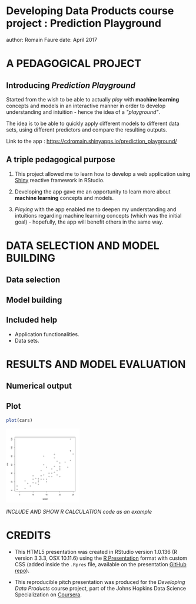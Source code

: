 <style>

/* slide titles */
.reveal h3 { 
  font-size: 45px; ##60px
  color: black;
}

/* heading for slides with two hashes ## */
.reveal .slides section .slideContent h2 {
   font-size: 35px; ##40px
   font-weight: bold;
   color: #25679E;
}

/* ordered and unordered list styles */
.reveal ul {
    font-size: 25px; ##50px
    list-style-type: square;
}

.reveal ol {
    font-size: 25px; ##50px
}

.reveal p {
    font-size: 25px; ##50px
    color: red;
    list-style-type: square;
}


.reveal strong {
  #color: #25679E;
  color : black;
}

.reveal pre code {
  display: block; padding: 0.5em;
  font-size: 0.8em;
  line-height: 1.1em;
  background-color: white;
  overflow: visible;
  max-height: none;
  word-wrap: normal;
}

.reveal code {
  font-size: 1em;
  background-color: #f8f8f8;
  color : #b11d42;
}

.section .reveal h1 {
   font-size: 1.5em;
   line-height: 1.5em;     
}

.section .reveal p {
   font-size: 0.7em;
   line-height: 1.5em;     
}

.section .reveal .state-background {
   background: #25679E;
}

.reveal .controls div.navigate-left,
.reveal .controls div.navigate-left.enabled {
  border-right-color: #a9d4f8;
}

.reveal .controls div.navigate-right,
.reveal .controls div.navigate-right.enabled {
  border-left-color: #a9d4f8;
}

</style>

Developing Data Products course project : Prediction Playground
========================================================
author: Romain Faure
date: April 2017


A PEDAGOGICAL PROJECT
========================================================

## Introducing *Prediction Playground*

Started from the wish to be able to actually *play* with **machine learning** concepts and models in an interactive manner in order to develop understanding and intuition - hence the idea of a *"playground"*.     

The idea is to be able to quickly apply different models to different data sets, using different predictors and compare the resulting outputs.

Link to the app : https://cdromain.shinyapps.io/prediction_playground/

## A triple pedagogical purpose

1. This project allowed me to learn how to develop a web application using [Shiny](https://shiny.rstudio.com/) reactive framework in RStudio.</small>

2. Developing the app gave me an opportunity to learn more about **machine learning** concepts and models.

3. *Playing* with the app enabled me to deepen my understanding and intuitions regarding machine learning concepts (which was the initial goal) - hopefully, the app will benefit others in the same way.

DATA SELECTION AND MODEL BUILDING
========================================================

## Data selection

## Model building

## Included help
- Application functionalities.
- Data sets.

RESULTS AND MODEL EVALUATION
========================================================

## Numerical output

## Plot


```r
plot(cars)
```

<img src="index-figure/unnamed-chunk-1-1.png" title="plot of chunk unnamed-chunk-1" alt="plot of chunk unnamed-chunk-1" width="200" height="200" />

*INCLUDE AND SHOW R CALCULATION code as an example*

CREDITS
========================================================

- This HTML5 presentation was created in RStudio version 1.0.136 (R version 3.3.3, OSX 10.11.6) using the [R Presentation](https://support.rstudio.com/hc/en-us/articles/200486468-Authoring-R-Presentations) format with custom CSS (added inside the `.Rpres` file, available on the presentation [GitHub repo](https://github.com/cdromain/DevDataProd_ProjectPres)).

- This reproducible pitch presentation was produced for the *Developing Data Products* course project, part of the Johns Hopkins Data Science Specialization on [Coursera](http://coursera.org/).
